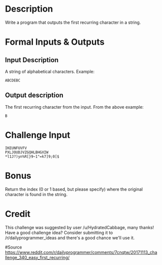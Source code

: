 # Description

Write a program that outputs the first recurring character in a string.

# Formal Inputs & Outputs

## Input Description

A string of alphabetical characters. Example:

    ABCDEBC

## Output description

The first recurring character from the input. From the above example:

    B
    
# Challenge Input

    IKEUNFUVFV
    PXLJOUDJVZGQHLBHGXIW
    *l1J?)yn%R[}9~1"=k7]9;0[$

# Bonus

Return the index (0 or 1 based, but please specify) where the original character is found in the string.

# Credit

This challenge was suggested by user /u/HydratedCabbage, many thanks!  Have a good challenge idea? Consider submitting it to /r/dailyprogrammer_ideas and there's a good chance we'll use it.

#Source
https://www.reddit.com/r/dailyprogrammer/comments/7cnqtw/20171113_challenge_340_easy_first_recurring/ 
